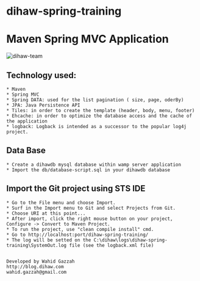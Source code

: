 # dihaw-spring-training
Maven Spring MVC Application
======================
![dihaw-team](http://team.dihaw.com/images/team-logo.png)

## Technology used:
	
	* Maven
	* Spring MVC
	* Spring DATA: used for the list pagination ( size, page, oderBy)
	* JPA: Java Persistence API
	* Tiles: in order to create the template (header, body, menu, footer)
	* Ehcache: in order to optimize the database access and the cache of the application
	* logback: Logback is intended as a successor to the popular log4j project.

## Data Base

    * Create a dihawdb mysql database within wamp server application
    * Import the db/database-script.sql in your dihawdb database

## Import the Git project using STS IDE

    * Go to the File menu and choose Import.
    * Surf in the Import menu to Git and select Projects from Git.
    * Choose URI at this point...
    * After import, click the right mouse button on your project, Configure -> Convert to Maven Project.
    * To run the project, use "clean compile install" cmd.
    * Go to http://localhost:port/dihaw-spring-training/
    * The log will be setted on the C:\dihaw\logs\dihaw-spring-training\SystemOut.log file (see the logback.xml file)


	Developed by Wahid Gazzah
	http://blog.dihaw.com
	wahid.gazzah@gmail.com
